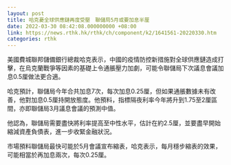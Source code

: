 ```yaml
---
layout: post
title: 哈克憂全球供應鏈再度受壓　聯儲局5月或要加息半厘
date: 2022-03-30 08:42:08.000000000 +08:00
link: https://news.rthk.hk/rthk/ch/component/k2/1641561-20220330.htm
categories: rthk
---
```


美國費城聯邦儲備銀行總裁哈克表示，中國的疫情防控新措施對全球供應鏈造成打擊，在烏克蘭戰爭等因素的基礎上令通脹壓力加劇，可能令聯儲局下次議息會議加息0.5厘做法更合適。

哈克預計，聯儲局今年合共加息7次，每次加息0.25厘，但如果通脹數據未有改善，他對加息0.5厘持開放態度。他預料，指標隔夜利率今年將升到1.75至2厘區間，亦即聯儲局3月議息會議的預測中值。

他認為，聯儲局需要盡快將利率提高至中性水平，估計在約2.5厘，並要盡早開始縮減資產負債表，進一步收緊金融狀況。

市場預料聯儲局最快可能於5月會議宣布縮表，哈克表示，每月穩步縮表的效果，可能相當於再加息兩次，每次0.25厘。
